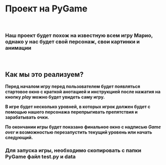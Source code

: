 <h1>Проект на PyGame</h1>
<br>
<h3>
Наш проект будет похож на известную всем игру Марио, однако у нас будет свой персонаж, свои картинки и анимации
</h3>
<br/>
<h2>
Как мы это реализуем?
</h2>
<strong>
Перед началом игру перед пользователем будет появляться стартовое окно с краткой анотацией и инструкцией
после нажатия на кнопку <em>play</em> можно будет увидеть саму игру.
<p>
</p>
В игре будет несколько уровней, в которых игрок должен будет c помощью нашего персонажа перепрыгивать препятствия
и зарабатывать очки.
<p>
По окончании игры будет показано финальное окно с надписью <em>Game over</em> и возможностью
перезапустить текущий уровень или начать следующий.
</p>
</strong>
<h3>
Для запуска игры, необходимо скопировать с папки PyGame файл test.py и data
</h3>
